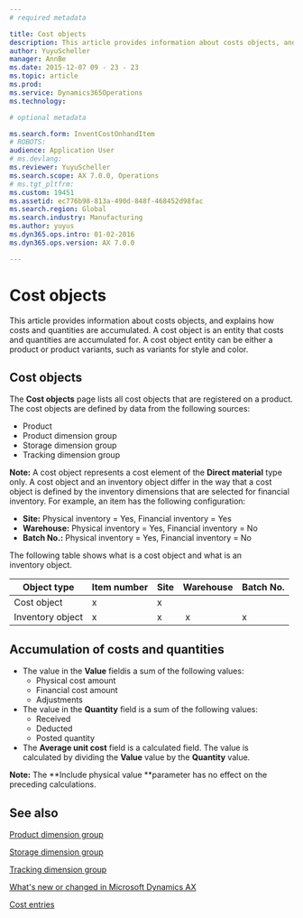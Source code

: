 ```yaml
---
# required metadata

title: Cost objects
description: This article provides information about costs objects, and explains how costs and quantities are accumulated. A cost object is an entity that costs and quantities are accumulated for. A cost object entity can be either a product or product variants, such as variants for style and color.  
author: YuyuScheller
manager: AnnBe
ms.date: 2015-12-07 09 - 23 - 23
ms.topic: article
ms.prod: 
ms.service: Dynamics365Operations
ms.technology: 

# optional metadata

ms.search.form: InventCostOnhandItem
# ROBOTS: 
audience: Application User
# ms.devlang: 
ms.reviewer: YuyuScheller
ms.search.scope: AX 7.0.0, Operations
# ms.tgt_pltfrm: 
ms.custom: 19451
ms.assetid: ec776b98-813a-490d-848f-468452d98fac
ms.search.region: Global
ms.search.industry: Manufacturing
ms.author: yuyus
ms.dyn365.ops.intro: 01-02-2016
ms.dyn365.ops.version: AX 7.0.0

---
```


# Cost objects

This article provides information about costs objects, and explains how costs and quantities are accumulated. A cost object is an entity that costs and quantities are accumulated for. A cost object entity can be either a product or product variants, such as variants for style and color.  

Cost objects
------------

The **Cost objects** page lists all cost objects that are registered on a product. The cost objects are defined by data from the following sources:

-   Product
-   Product dimension group
-   Storage dimension group
-   Tracking dimension group

**Note:** A cost object represents a cost element of the **Direct material** type only. A cost object and an inventory object differ in the way that a cost object is defined by the inventory dimensions that are selected for financial inventory. For example, an item has the following configuration:

-   **Site:** Physical inventory = Yes, Financial inventory = Yes
-   **Warehouse:** Physical inventory = Yes, Financial inventory = No
-   **Batch No.:** Physical inventory = Yes, Financial inventory = No

The following table shows what is a cost object and what is an inventory object.

| Object type      | Item number | Site | Warehouse | Batch No. |
|------------------|-------------|------|-----------|-----------|
| Cost object      | x           | x    |           |           |
| Inventory object | x           | x    |  x        | x         |

## Accumulation of costs and quantities
-   The value in the **Value** fieldis a sum of the following values:
    -   Physical cost amount
    -   Financial cost amount
    -   Adjustments
-   The value in the **Quantity** field is a sum of the following values:
    -   Received
    -   Deducted
    -   Posted quantity
-   The **Average unit cost** field is a calculated field. The value is calculated by dividing the **Value** value by the **Quantity** value.

**Note:** The **Include physical value **parameter has no effect on the preceding calculations.

See also
--------

[Product dimension group](https://technet.microsoft.com/en-us/library/aa499382.aspx)

[Storage dimension group](https://technet.microsoft.com/en-us/library/hh209317.aspx)

[Tracking dimension group](https://technet.microsoft.com/en-us/library/hh209465.aspx)

[What's new or changed in Microsoft Dynamics AX](whats-new-changed.md)

[Cost entries](cost-entries.md)

